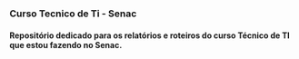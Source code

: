 ### Curso Tecnico de Ti - Senac 
#### Repositório dedicado para os relatórios e roteiros do curso Técnico de TI que estou fazendo no Senac.


